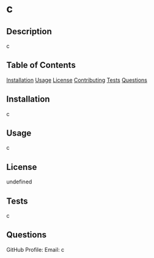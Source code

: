 
# c

## Description
c

## Table of Contents
[Installation](#installation) 
[Usage](#usage)
[License](#license)
[Contributing](#Contributing)
[Tests](#Tests)
[Questions](#Questions)

## Installation
c 

## Usage
c

## License
undefined

## Tests
c

## Questions
GitHub Profile: [](https://github.com/)
Email: c
